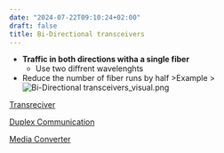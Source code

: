 ```yaml
---
date: "2024-07-22T09:10:24+02:00"
draft: false
title: Bi-Directional transceivers
---
```


-   **Traffic in both directions witha a single fiber**
    -   Use two diffrent wavelenghts
-   Reduce the number of fiber runs by half >Example >![Bi-Directional
    transceivers_visual.png](/static/Bi-Directional_transceivers_visual.png)

[Transreciver](/Network/Phisicall/transceiver)

[Duplex
Communication](/Network/Phisicall/duplex_communication)

[Media Converter](/Network/Phisicall/media_converter)
